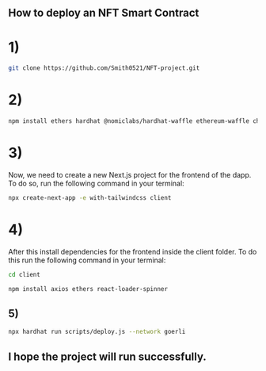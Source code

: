 ## How to deploy an NFT Smart Contract
# 1)
```sh
git clone https://github.com/Smith0521/NFT-project.git
```
# 2) 
```sh
npm install ethers hardhat @nomiclabs/hardhat-waffle ethereum-waffle chai @nomiclabs/hardhat-ethers	@openzeppelin/contracts dotenv
```
# 3)
Now, we need to create a new Next.js project for the frontend of the dapp. To do so, run the following command in your terminal:
```sh
npx create-next-app -e with-tailwindcss client
```
# 4)
After this install dependencies for the frontend inside the client folder. To do this run the following command in your terminal:
```sh
cd client

npm install axios ethers react-loader-spinner
```
## 5)
```sh
npx hardhat run scripts/deploy.js --network goerli
```

## I hope the project will run successfully.



